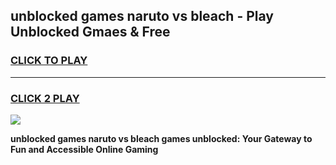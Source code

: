 
## unblocked games naruto vs bleach - Play Unblocked Gmaes & Free
<h3>
<a href="https://news.freeplayer.one?title=unblocked_games_naruto_vs_bleach&ref=23F">CLICK TO PLAY</a></h3>
<hr>

<h3>
<a href="https://news.freeplayer.one?title=unblocked_games_naruto_vs_bleach&ref=23F">CLICK 2 PLAY</a>
  
</h3>

<a href="https://news.freeplayer.one?title=unblocked_games_naruto_vs_bleach&ref=23F/"><img src="https://clearcache.store/games.png"></a>


**unblocked games naruto vs bleach games unblocked: Your Gateway to Fun and Accessible Online Gaming**
